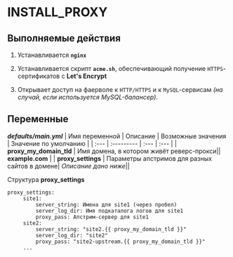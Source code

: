 # INSTALL_PROXY

## Выполняемые действия
1. Устанавливается **`nginx`**

2. Устанавливается скрипт **`acme.sh`**, обеспечивающий получение `HTTPS`-сертификатов с **Let's Encrypt**

3. Открывает доступ на фаерволе к `HTTP/HTTPS` и к `MySQL`-сервисам *(на случай, если используется MySQL-балансер)*.

## Переменные

***defaults/main.yml***
| Имя переменной | Описание | Возможные значения | Значение по умолчанию |
| :--- | :--------- | :--- | :--- |
| **proxy_my_domain_tld** | Имя домена, в котором живёт реверс-прокси|| **example.com** |
| **proxy_settings** | Параметры апстримов для разных сайтов в домене| *Описание дано ниже*||

Структура **proxy_settings**  
```
proxy_settings:  
     site1:  
         server_string: Имена для site1 (через пробел)  
         server_log_dir: Имя подкаталога логов для site1  
         proxy_pass: Апстрим-сервер для site1  
     site2:  
         server_string: "site2.{{ proxy_my_domain_tld }}"  
         server_log_dir: "site2"  
         proxy_pass: "site2-upstream.{{ proxy_my_domain_tld }}"  
     ...
```
